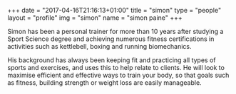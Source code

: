 +++
date = "2017-04-16T21:16:13+01:00"
title = "simon"
type = "people"
layout = "profile"
img = "simon"
name = "simon paine"
+++

Simon has been a personal trainer for more than 10 years after studying a
Sport Science degree and achieving numerous fitness certifications in 
activities such as kettlebell, boxing and running biomechanics. 
 
His background has always been keeping fit and practicing all types of 
sports and exercises, and uses this to help relate to clients. He will look 
to maximise efficient and effective ways to train your body, so that goals 
such as fitness, building strength or weight loss are easily manageable.
